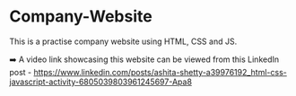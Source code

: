 # Company-Website
This is a practise company website using HTML, CSS and JS.

➡️ A video link showcasing this website can be viewed from this LinkedIn post - https://www.linkedin.com/posts/ashita-shetty-a39976192_html-css-javascript-activity-6805039803961245697-Apa8
